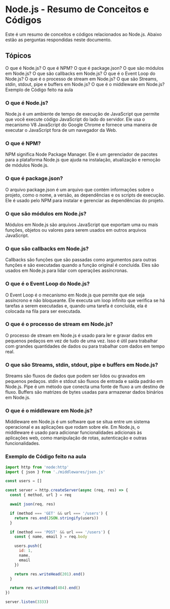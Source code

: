 # Node.js - Resumo de Conceitos e Códigos

Este é um resumo de conceitos e códigos relacionados ao Node.js. Abaixo estão as perguntas respondidas neste documento.

## Tópicos

O que é Node.js?
O que é NPM?
O que é package.json?
O que são módulos em Node.js?
O que são callbacks em Node.js?
O que é o Event Loop do Node.js?
O que é o processo de stream em Node.js?
O que são Streams, stdin, stdout, pipe e buffers em Node.js?
O que é o middleware em Node.js?
Exemplo de Código feito na aula

### O que é Node.js?

Node.js é um ambiente de tempo de execução de JavaScript que permite que você execute código JavaScript do lado do servidor. Ele usa o mecanismo V8 JavaScript do Google Chrome e fornece uma maneira de executar o JavaScript fora de um navegador da Web.

### O que é NPM?

NPM significa Node Package Manager. Ele é um gerenciador de pacotes para a plataforma Node.js que ajuda na instalação, atualização e remoção de módulos Node.js.

### O que é package.json?

O arquivo package.json é um arquivo que contém informações sobre o projeto, como o nome, a versão, as dependências e os scripts de execução. Ele é usado pelo NPM para instalar e gerenciar as dependências do projeto.

### O que são módulos em Node.js?

Módulos em Node.js são arquivos JavaScript que exportam uma ou mais funções, objetos ou valores para serem usados em outros arquivos JavaScript.

### O que são callbacks em Node.js?

Callbacks são funções que são passadas como argumentos para outras funções e são executadas quando a função original é concluída. Eles são usados em Node.js para lidar com operações assíncronas.

### O que é o Event Loop do Node.js?

O Event Loop é o mecanismo em Node.js que permite que ele seja assíncrono e não bloqueante. Ele executa um loop infinito que verifica se há tarefas a serem executadas e, quando uma tarefa é concluída, ela é colocada na fila para ser executada.

### O que é o processo de stream em Node.js?

O processo de stream em Node.js é usado para ler e gravar dados em pequenos pedaços em vez de tudo de uma vez. Isso é útil para trabalhar com grandes quantidades de dados ou para trabalhar com dados em tempo real.

### O que são Streams, stdin, stdout, pipe e buffers em Node.js?

Streams são fluxos de dados que podem ser lidos ou gravados em pequenos pedaços. stdin e stdout são fluxos de entrada e saída padrão em Node.js. Pipe é um método que conecta uma fonte de fluxo a um destino de fluxo. Buffers são matrizes de bytes usadas para armazenar dados binários em Node.js.

### O que é o middleware em Node.js?

Middleware em Node.js é um software que se situa entre um sistema operacional e as aplicações que rodam sobre ele. Em Node.js, o middleware é usado para adicionar funcionalidades adicionais às aplicações web, como manipulação de rotas, autenticação e outras funcionalidades.

### Exemplo de Código feito na aula

```javascript
import http from 'node:http'
import { json } from './middlewares/json.js'

const users = []

const server = http.createServer(async (req, res) => {
  const { method, url } = req

  await json(req, res)

  if (method === 'GET' && url === '/users') {
    return res.end(JSON.stringify(users))
  }

  if (method === 'POST' && url === '/users') {
    const { name, email } = req.body

    users.push({
      id: 1,
      name,
      email
    })

    return res.writeHead(201).end()
  }

  return res.writeHead(404).end()
})

server.listen(3333)
```
